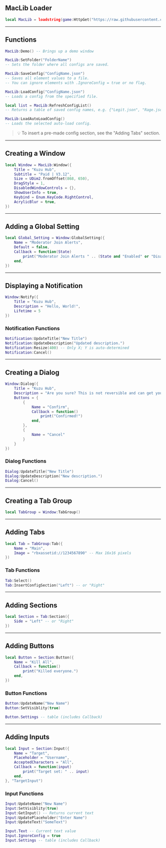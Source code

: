 ## MacLib Loader

```lua
local MacLib = loadstring(game:HttpGet("https://raw.githubusercontent.com/Wuhazua/UI-Libs/main/UI%20Libraries/MacLib/Source"))()
```

---

## Functions

```lua
MacLib:Demo() -- Brings up a demo window

MacLib:SetFolder("FolderName")
-- Sets the folder where all configs are saved.

MacLib:SaveConfig("ConfigName.json")
-- Saves all element values to a file.
-- You can ignore elements with .IgnoreConfig = true or no flag.

MacLib:LoadConfig("ConfigName.json")
-- Loads a config from the specified file.

local list = MacLib:RefreshConfigList()
-- Returns a table of saved config names, e.g. {"Legit.json", "Rage.json"}

MacLib:LoadAutoLoadConfig()
-- Loads the selected auto-load config.
```

> 💡 To insert a pre-made config section, see the "Adding Tabs" section.

---

## Creating a Window

```lua
local Window = MacLib:Window({
    Title = "Kuzu Hub",
    Subtitle = "Paid | V3.12",
    Size = UDim2.fromOffset(868, 650),
    DragStyle = 1,
    DisabledWindowControls = {},
    ShowUserInfo = true,
    Keybind = Enum.KeyCode.RightControl,
    AcrylicBlur = true,
})
```

---

## Adding a Global Setting

```lua
local Global_Setting = Window:GlobalSetting({
    Name = "Moderator Join Alerts",
    Default = false,
    Callback = function(State)
        print("Moderator Join Alerts " .. (State and "Enabled" or "Disabled"))
    end,
})
```

---

## Displaying a Notification

```lua
Window:Notify({
    Title = "Kuzu Hub",
    Description = "Hello, World!",
    Lifetime = 5
})
```

### Notification Functions

```lua
Notification:UpdateTitle("New Title")
Notification:UpdateDescription("Updated description.")
Notification:Resize(400) -- Only X; Y is auto-determined
Notification:Cancel()
```

---

## Creating a Dialog

```lua
Window:Dialog({
    Title = "Kuzu Hub",
    Description = "Are you sure? This is not reversible and can get you banned in up-to-date servers.",
    Buttons = {
        {
            Name = "Confirm",
            Callback = function()
                print("Confirmed!")
            end,
        },
        {
            Name = "Cancel"
        }
    }
})
```

### Dialog Functions

```lua
Dialog:UpdateTitle("New Title")
Dialog:UpdateDescription("New description.")
Dialog:Cancel()
```

---

## Creating a Tab Group

```lua
local TabGroup = Window:TabGroup()
```

---

## Adding Tabs

```lua
local Tab = TabGroup:Tab({
    Name = "Main",
    Image = "rbxassetid://1234567890" -- Max 16x16 pixels
})
```

### Tab Functions

```lua
Tab:Select()
Tab:InsertConfigSection("Left") -- or "Right"
```

---

## Adding Sections

```lua
local Section = Tab:Section({
    Side = "Left" -- or "Right"
})
```

---

## Adding Buttons

```lua
local Button = Section:Button({
    Name = "Kill All",
    Callback = function()
        print("Killed everyone.")
    end,
})
```

### Button Functions

```lua
Button:UpdateName("New Name")
Button:SetVisiblity(true)

Button.Settings -- table (includes Callback)
```

---

## Adding Inputs

```lua
local Input = Section:Input({
    Name = "Target",
    Placeholder = "Username",
    AcceptedCharacters = "All",
    Callback = function(input)
        print("Target set: " .. input)
    end,
}, "TargetInput")
```

### Input Functions

```lua
Input:UpdateName("New Name")
Input:SetVisiblity(true)
Input:GetInput() -- Returns current text
Input:UpdatePlaceholder("Enter Name")
Input:UpdateText("SomeText")

Input.Text -- Current text value
Input.IgnoreConfig = true
Input.Settings -- table (includes Callback)
```
